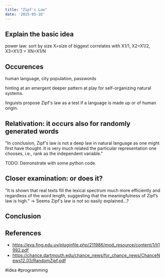 ```yaml
---
title: "Zipf's Law"
date: '2025-05-10'
---
```


## Explain the basic idea

power law: sort by size X=size of biggest correlates with X1/1, X2=X1/2, X3=X1/3 = XN=X1/N

## Occurences

human language, city population, passwords

hinting at an emergent deeper pattern at play for self-organizing natural systems.

linguists propose Zipf's law as a test if a language is made up or of human origin.

## Relativation: it occurs also for randomly generated words

"In conclusion, Zipf's law is not a deep law in natural language as one might first have thought. It is very much related the particular representation one chooses, i.e., rank as the independent variable."

TODO: Demonstrate with some python code.

## Closer examination: or does it?

"It is shown that real texts fill the lexical spectrum much more efficiently and regardless of the word length, suggesting that the meaningfulness of Zipf’s law is high." -> Seems Zipf's law is not so easily explained...?

## Conclusion

## References

- <https://eva.fing.edu.uy/pluginfile.php/211986/mod_resource/content/1/li1992.pdf>
- <https://chance.dartmouth.edu/chance_news/for_chance_news/ChanceNews12.03/RandomZipf.pdf>

#idea #programming
